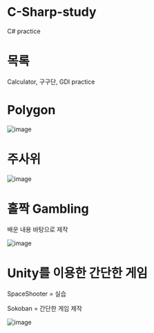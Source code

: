 # C-Sharp-study
C# practice

# 목록
Calculator, 구구단, GDI practice

# Polygon

![image](https://user-images.githubusercontent.com/90108877/158965411-897b67f4-28ff-4a80-9336-ee3c017033a4.png)


# 주사위

![image](https://user-images.githubusercontent.com/90108877/158965563-419293a9-01a3-46f8-9b88-94a49a97bb7c.png)


# 홀짝 Gambling

배운 내용 바탕으로 제작

![image](https://user-images.githubusercontent.com/90108877/158965111-af8119ef-058e-439c-900e-36d0dc7b98b7.png)


# Unity를 이용한 간단한 게임
SpaceShooter = 실습

Sokoban = 간단한 게임 제작

![image](https://user-images.githubusercontent.com/90108877/158966380-c78ced29-c921-4907-8699-b17eefa07337.png)
